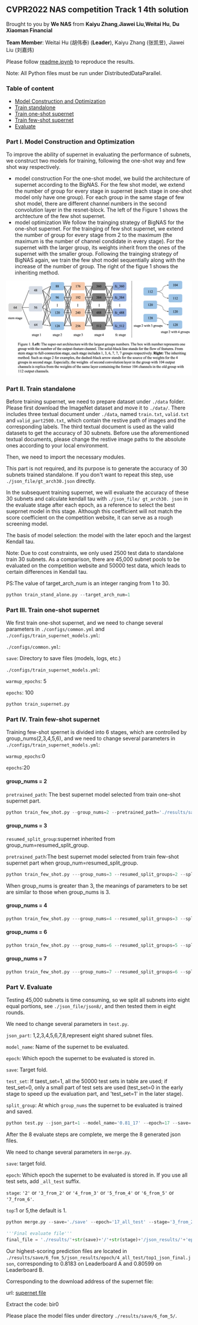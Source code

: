 ## CVPR2022 NAS competition Track 1 4th solution

Brought to you by **We NAS** from **Kaiyu Zhang**,**Jiawei Liu**,**Weitai Hu**, **Du Xiaoman Financial**

**Team Member**: Weitai Hu (胡伟泰) (**Leader**), Kaiyu Zhang (张凯昱), Jiawei Liu (刘嘉炜)

Please follow [readme.ipynb](https://github.com/MetaLearners/Solution-to-CVPR2021-NAS-competition-Track-1/blob/main/readme.ipynb) to reproduce the results.

Note: All Python files must be run under DistributedDataParallel.

### Table of content
- [Model Construction and Optimization](#I)
- [Train standalone](#II)
- [Train one-shot supernet](#III)
- [Train few-shot supernet](#IV)
- [Evaluate](#V)

### <a id="I">Part I. Model Construction and Optimization </a>

To improve the ability of supernet in evaluating the performance of subnets, we construct two models for training, following the one-shot way and few shot way respectively. 

- model construction
  For the one-shot model, we build the architecture of supernet according to the BigNAS. For the few shot model, we extend the number of group for every stage in supernet (each stage in one-shot model only have one group). For each group in the same stage of few shot model, there are different channel numbers in the second convolution layer in the resnet-block. The left of the Figure 1 shows the archtecture of the few shot supernet.
- model optimization
  We follow the trainging strategy of BigNAS for the one-shot supernet. For the trainging of few shot supernet, we extend the number of group for every stage from 2 to the maximum (the maximum is the number of channel condidate in every stage). For the supernet with the larger group, its weights inherit from the ones of the supernet with the smaller group. Following the trainging strategy of BigNAS again, we train the few shot model sequentially along with the increase of the number of group. The right of the figue 1 shows the inheriting method.

![Figure 1](./figure1_larger.png)

### <a id="II">Part II. Train standalone </a>

Before training supernet, we need to prepare dataset under `./data` folder. Please first download the ImageNet dataset and move it to `./data/`. There includes three textual document under `./data`, named `train.txt`, `valid.txt` and `valid_part2500.txt`, which contain the restive path of images and the corresponding labels. The third textual document is used as the valid datasets to get the accuracy of 30 subnets. Before use the aforementioned textual documents, please change the restive image paths to the absolute ones according to your local environment.

Then, we need to import the necessary modules.

This part is not required, and its purpose is to generate the accuracy of 30 subnets trained standalone. If you don't want to repeat this step, use `./json_file/gt_arch30.json` directly.

In the subsequent training supernet, we will evaluate the accuracy of these 30 subnets and calculate kendall tau  with `./json_file/ gt_arch30. json` in the evaluate stage after each epoch, as a reference to select the best sueprnet model in this stage. Although this coefficient will not match the score coefficient on the competition website, it can serve as a rough screening model.

The basis of model selection: the model with the later epoch and the largest Kendall tau.

Note: Due to cost constraints, we only used 2500 test data to standalone train 30 subnets. As a comparison, there are 45,000 subnet pools to be evaluated on the competition website and 50000 test data, which leads to certain differences in Kendall tau.

PS:The value of target_arch_num is an integer ranging from 1 to 30.

```python
python train_stand_alone.py --target_arch_num=1
```

### <a id="III">Part III. Train one-shot supernet </a>

We first train one-shot supernet, and we need to change several parameters in `./configs/common.yml` and `./configs/train_supernet_models.yml`:

`./configs/common.yml`:

`save`: Directory to save files (models, logs, etc.)

`./configs/train_supernet_models.yml`:

`warmup_epochs`: 5

`epochs`: 100

```python
python train_supernet.py
```

### <a id="IV">Part IV. Train few-shot supernet </a>

Training few-shot spernet is divided into 6 stages, which are controlled by group_nums(2,3,4,5,6), and we need to change several parameters in `./configs/train_supernet_models.yml`:

`warmup_epochs`:0

`epochs`:20

#### group_nums = 2

`pretrained_path`: The best supernet model selected from train one-shot supernet part.

```python
python train_few_shot.py --group_nums=2 --pretrained_path='./results/save/supernet.pth'
```

#### group_nums = 3

`resumed_split_group`:supernet inherited from group_num=resumed_split_group.

`pretrained_path`:The best supernet model selected from train few-shot supernet part when group_num=resumed_split_group.

```python
python train_few_shot.py ---group_nums=3 --resumed_split_groups=2 --split_model_path='./results/save/2/supernet.pth'
```

When group_nums is greater than 3, the meanings of parameters to be set are similar to those when group_nums is 3.

#### group_nums = 4

```python
python train_few_shot.py ---group_nums=4 --resumed_split_groups=3 --split_model_path='./results/save/3_from_2/supernet.pth'
```

#### group_nums = 6

```python
python train_few_shot.py ---group_nums=6 --resumed_split_groups=5 --split_model_path='./results/save/5_from_4/supernet.pth'
```

#### group_nums = 7

```python
python train_few_shot.py ---group_nums=7 --resumed_split_groups=6 --split_model_path='./results/save/6_from_5/supernet.pth'
```

### <a id="V">Part V. Evaluate </a>

Testing 45,000 subnets is time consuming, so we split all subnets into eight equal portions, see `./json_file/json8/`, and then tested them in eight rounds.

We need to change several parameters in `test.py`.

`json_part`: 1,2,3,4,5,6,7,8,represent eight shared subnet files.

`model_name`: Name of the supernet to be evaluated.

`epoch`: Which epoch the supernet to be evaluated is stored in.

`save`: Target fold.

`test_set`: If taest_set=1, all the 50000 test sets in table are used; if test_set=0, only a small part of test sets are used (test_set=0 in the early stage to speed up the evaluation part, and 'test_set=1' in the later stage).

`split_group`: At which `group_nums` the supernet to be evaluated is trained and saved.

```python
python test.py --json_part=1 --model_name='0.81_17' --epoch=17 --save='./save' --test_set=1 --split_group=2
```

After the 8 evaluate steps are complete, we merge the 8 generated json files.

We need to change several parameters in `merge.py`.

`save`: target fold.

`epoch`: Which epoch the supernet to be evaluated is stored in. If you use all test sets, add `_all_test` suffix.

`stage`: `'2'` or `'3_from_2'` or `'4_from_3'` or `'5_from_4'` or `'6_from_5'` or `'7_from_6'`.

`top`:1 or 5,the default is 1.

```python
python merge.py --save='./save' --epoch='17_all_test' --stage='3_from_2' --top=1
```

```python
'''Final evaluate file'''
final_file = './results/'+str(save)+'/'+str(stage)+'/json_results/'+'epoch/'+str(epoch_all_test)+'/top1_json_final.json'
```

Our highest-scoring prediction files are located in `./results/save/6_fom_5/json_results/epoch/4_all_test/top1_json_final.json`, corresponding to 0.8183 on Leaderboard A and 0.80599 on Leaderboard B.

Corresponding to the download address of the supernet file:

url: [supernet file](https://pan.baidu.com/s/17XNT--5vrbe3dDmZAxZAtw)

Extract the code: bir0

Please place the model files under directory `./results/save/6_fom_5/`.